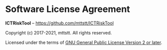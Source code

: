 Software License Agreement
==========================

**ICTRiskTool** – https://github.com/mttstt/ICTRiskTool <br>

Copyright (c) 2017-2021, mttstt. All rights reserved.

Licensed under the terms of [GNU General Public License Version 2 or later](http://www.gnu.org/licenses/gpl.html).
